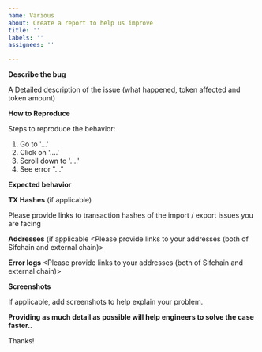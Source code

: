 ```yaml
---
name: Various
about: Create a report to help us improve
title: ''
labels: ''
assignees: ''

---
```


**Describe the bug**

A Detailed description of the issue (what happened, token affected and token amount)



**How to Reproduce**

Steps to reproduce the behavior:
1. Go to '...'
2. Click on '....'
3. Scroll down to '....'
4. See error "..."



**Expected behavior**
<Please write a clear and detailed description of what you expected to happen.>




**TX Hashes** (if applicable)

Please provide links to transaction hashes of the import / export issues you are facing



**Addresses** (if applicable
<Please provide links to your addresses (both of Sifchain and external chain)>



**Error logs**
<Please provide links to your addresses (both of Sifchain and external chain)>



**Screenshots**

If applicable, add screenshots to help explain your problem.



**Providing as much detail as possible will help engineers to solve the case faster..**

Thanks!
